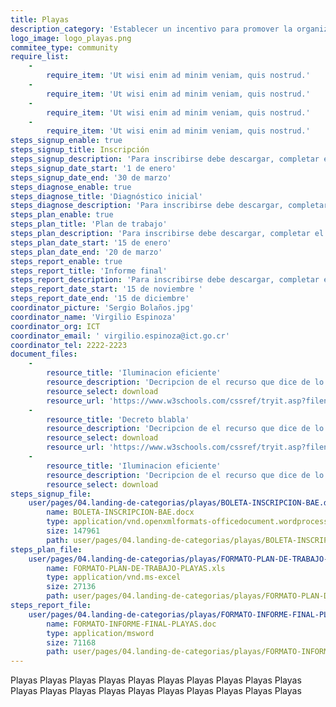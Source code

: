 ```yaml
---
title: Playas
description_category: 'Establecer un incentivo para promover la organización de comités locales que involucren la participación de líderes de la sociedad civil (hoteleros, cámaras locales de turismo, asociaciones de desarrollo, representantes de la iglesia, operadores de acueductos rurales y otros), con el afán de desarrollar sus zonas en concordancia con la protección de las playas.'
logo_image: logo_playas.png
commitee_type: community
require_list:
    -
        require_item: 'Ut wisi enim ad minim veniam, quis nostrud.'
    -
        require_item: 'Ut wisi enim ad minim veniam, quis nostrud.'
    -
        require_item: 'Ut wisi enim ad minim veniam, quis nostrud.'
    -
        require_item: 'Ut wisi enim ad minim veniam, quis nostrud.'
steps_signup_enable: true
steps_signup_title: Inscripción
steps_signup_description: 'Para inscribirse debe descargar, completar el siguiente archivo y enviar al correo electrónico oficial de la categoría.'
steps_signup_date_start: '1 de enero'
steps_signup_date_end: '30 de marzo'
steps_diagnose_enable: true
steps_diagnose_title: 'Diagnóstico inicial'
steps_diagnose_description: 'Para inscribirse debe descargar, completar el siguiente archivo y enviar al correo electrónico oficial de la categoría.'
steps_plan_enable: true
steps_plan_title: 'Plan de trabajo'
steps_plan_description: 'Para inscribirse debe descargar, completar el siguiente archivo y enviar al correo electrónico oficial de la categoría.'
steps_plan_date_start: '15 de enero'
steps_plan_date_end: '20 de marzo'
steps_report_enable: true
steps_report_title: 'Informe final'
steps_report_description: 'Para inscribirse debe descargar, completar el siguiente archivo y enviar al correo electrónico oficial de la categoría.'
steps_report_date_start: '15 de noviembre '
steps_report_date_end: '15 de diciembre'
coordinator_picture: 'Sergio Bolaños.jpg'
coordinator_name: 'Virgilio Espinoza'
coordinator_org: ICT
coordinator_email: ' virgilio.espinoza@ict.go.cr'
coordinator_tel: 2222-2223
document_files:
    -
        resource_title: 'Iluminacion eficiente'
        resource_description: 'Decripcion de el recurso que dice de lo que se trata este recurso. Pura vida.Decripcion de el recurso que dice de lo que se trata este recurso. Pura vida.'
        resource_select: download
        resource_url: 'https://www.w3schools.com/cssref/tryit.asp?filename=trycss3_align-items'
    -
        resource_title: 'Decreto blabla'
        resource_description: 'Decripcion de el recurso que dice de lo que se trata este recurso. Pura vida.'
        resource_select: download
        resource_url: 'https://www.w3schools.com/cssref/tryit.asp?filename=trycss3_align-items'
    -
        resource_title: 'Iluminacion eficiente'
        resource_description: 'Decripcion de el recurso que dice de lo que se trata este recurso. Pura vida.'
        resource_select: download
steps_signup_file:
    user/pages/04.landing-de-categorias/playas/BOLETA-INSCRIPCION-BAE.docx:
        name: BOLETA-INSCRIPCION-BAE.docx
        type: application/vnd.openxmlformats-officedocument.wordprocessingml.document
        size: 147961
        path: user/pages/04.landing-de-categorias/playas/BOLETA-INSCRIPCION-BAE.docx
steps_plan_file:
    user/pages/04.landing-de-categorias/playas/FORMATO-PLAN-DE-TRABAJO-PLAYAS.xls:
        name: FORMATO-PLAN-DE-TRABAJO-PLAYAS.xls
        type: application/vnd.ms-excel
        size: 27136
        path: user/pages/04.landing-de-categorias/playas/FORMATO-PLAN-DE-TRABAJO-PLAYAS.xls
steps_report_file:
    user/pages/04.landing-de-categorias/playas/FORMATO-INFORME-FINAL-PLAYAS.doc:
        name: FORMATO-INFORME-FINAL-PLAYAS.doc
        type: application/msword
        size: 71168
        path: user/pages/04.landing-de-categorias/playas/FORMATO-INFORME-FINAL-PLAYAS.doc
---
```


Playas Playas Playas Playas Playas Playas Playas Playas Playas Playas Playas Playas Playas Playas Playas Playas Playas Playas Playas Playas